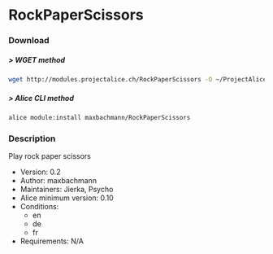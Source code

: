 # RockPaperScissors

### Download

##### > WGET method
```bash
wget http://modules.projectalice.ch/RockPaperScissors -O ~/ProjectAlice/system/moduleInstallTickets/RockPaperScissors.install
```

##### > Alice CLI method
```bash
alice module:install maxbachmann/RockPaperScissors
```

### Description
Play rock paper scissors

- Version: 0.2
- Author: maxbachmann
- Maintainers: Jierka, Psycho
- Alice minimum version: 0.10
- Conditions:
  - en
  - de
  - fr
- Requirements: N/A

